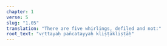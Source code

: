 ```yaml
---
chapter: 1
verse: 5
slug: "1.05"
translation: "There are five whirlings, defiled and not:"
root_text: "vṛttayaḥ pañcatayyaḥ kliṣṭākliṣṭāḥ"
---
```


